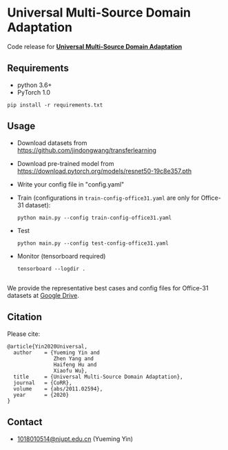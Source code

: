 # Universal Multi-Source Domain Adaptation

Code release for  **[Universal Multi-Source Domain Adaptation](https://arxiv.org/abs/2011.02594)** 

## Requirements
- python 3.6+
- PyTorch 1.0

`pip install -r requirements.txt`

## Usage

- Download datasets from https://github.com/jindongwang/transferlearning

- Download pre-trained model from https://download.pytorch.org/models/resnet50-19c8e357.pth

- Write your config file in "config.yaml"

- Train (configurations in `train-config-office31.yaml` are only for Office-31 dataset):

  `python main.py --config train-config-office31.yaml`

- Test

  `python main.py --config test-config-office31.yaml`
  
- Monitor (tensorboard required)

  `tensorboard --logdir .`

## 

We provide the representative best cases and config files for Office-31 datasets at [Google Drive](https://drive.google.com/drive/folders/15X3VY6pYZ61ZTifkshSI4QSxVZyTKgSg?usp=sharing).

## Citation
Please cite:

```
@article{Yin2020Universal,
  author    = {Yueming Yin and
               Zhen Yang and
               Haifeng Hu and
               Xiaofu Wu},
  title     = {Universal Multi-Source Domain Adaptation},
  journal   = {CoRR},
  volume    = {abs/2011.02594},
  year      = {2020}
}
```

## Contact
- 1018010514@njupt.edu.cn (Yueming Yin)
